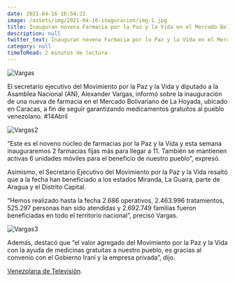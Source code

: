 ```yaml
---
date: 2021-04-16 16:54:22
image: /assets/img/2021-04-16-inaguracion/img-1.jpg
title: Inauguran novena Farmacia por la Paz y la Vida en el Mercado Bolivariano de La Hoyada en Caracas
description: null
twitter_text: Inauguran novena Farmacia por la Paz y la Vida en el Mercado Bolivariano de La Hoyada en Caracas
category: null
timeToRead: 2 minutos de lectura
---
```

![Vargas](/assets/img/2021-04-16-inaguracion/img-1.jpg)

El secretario ejecutivo del Movimiento por la Paz y la Vida y diputado a la Asamblea Nacional (AN), Alexander Vargas, informó sobre la inauguración de una nueva de farmacia en el Mercado Bolivariano de La Hoyada, ubicado en Caracas, a fin de seguir garantizando medicamentos gratuitos al pueblo venezolano. #14Abril

![Vargas2](https://res.cloudinary.com/movimiento-por-la-paz-y-la-vida/image/upload/v1618605459/blog/IMG-20210412-WA0095_xihnoo.webp)

“Este es el noveno núcleo de farmacias por la Paz y la Vida y esta semana inauguraremos 2 farmacias fijas más para llegar a 11. También se mantienen activas 6 unidades móviles para el beneficio de nuestro pueblo”, expresó.

Asimismo, el Secretario Ejecutivo del Movimiento por la Paz y la Vida resaltó que a la fecha han beneficiado a los estados Miranda, La Guaira, parte de Aragua y el Distrito Capital.

“Hemos realizado hasta la fecha 2.686 operativos, 2.463.996 tratamientos, 525.297 personas han sido atendidas y 2.692.749 familias fueron beneficiadas en todo el territorio nacional”, precisó Vargas.

![Vargas3](https://res.cloudinary.com/movimiento-por-la-paz-y-la-vida/image/upload/v1618605458/blog/IMG-20210412-WA0097_z7rlns.webp)

Además, destacó que “el valor agregado del Movimiento por la Paz y la Vida con la ayuda de medicinas gratuitas a nuestro pueblo, es gracias al convenio con el Gobierno Iraní y la empresa privada”, dijo.

[Venezolana de Televisión](https://www.vtv.gob.ve/inauguran-novena-farmacia-hoyada-caracas/).
